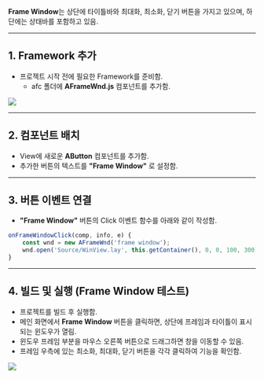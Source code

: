 
**Frame Window**는 상단에 타이틀바와 최대화, 최소화, 닫기 버튼을 가지고 있으며, 하단에는 상태바를 포함하고 있음.

---

## 1. Framework 추가
* 프로젝트 시작 전에 필요한 Framework를 준비함.
  * afc 폴더에 **AFrameWnd.js** 컴포넌트를 추가함.

![](https://wikidocs.net/images/page/24900/Window004.png)

---

## 2. 컴포넌트 배치 
* View에 새로운 **AButton** 컴포넌트를 추가함.
* 추가한 버튼의 텍스트를 **"Frame Window"** 로 설정함.

---

## 3. 버튼 이벤트 연결
* **"Frame Window"** 버튼의 Click 이벤트 함수를 아래와 같이 작성함.

```javascript
onFrameWindowClick(comp, info, e) {
    const wnd = new AFrameWnd('frame window');
    wnd.open('Source/WinView.lay', this.getContainer(), 0, 0, 100, 300);
}
```

---

## 4. 빌드 및 실행 (Frame Window 테스트)
* 프로젝트를 빌드 후 실행함.
* 메인 화면에서 **Frame Window** 버튼을 클릭하면, 상단에 프레임과 타이틀이 표시되는 윈도우가 열림.
* 윈도우 프레임 부분을 마우스 오른쪽 버튼으로 드래그하면 창을 이동할 수 있음.
* 프레임 우측에 있는 최소화, 최대화, 닫기 버튼을 각각 클릭하여 기능을 확인함.

![](https://wikidocs.net/images/page/24900/Frame_Window.png)
